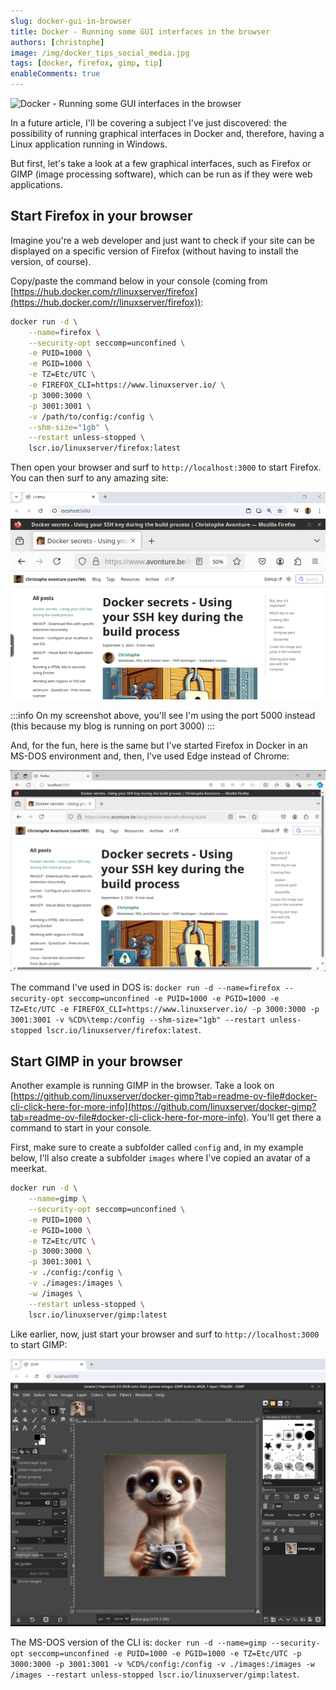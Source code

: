 ```yaml
---
slug: docker-gui-in-browser
title: Docker - Running some GUI interfaces in the browser
authors: [christophe]
image: /img/docker_tips_social_media.jpg
tags: [docker, firefox, gimp, tip]
enableComments: true
---
```

<!-- cspell:ignore seccomp,pgid,puid -->
![Docker - Running some GUI interfaces in the browser](/img/docker_tips_banner.jpg)

In a future article, I'll be covering a subject I've just discovered: the possibility of running graphical interfaces in Docker and, therefore, having a Linux application running in Windows.

But first, let's take a look at a few graphical interfaces, such as Firefox or GIMP (image processing software), which can be run as if they were web applications.

<!-- truncate -->

## Start Firefox in your browser

Imagine you're a web developer and just want to check if your site can be displayed on a specific version of Firefox (without having to install the version, of course).

Copy/paste the command below in your console (coming from [https://hub.docker.com/r/linuxserver/firefox](https://hub.docker.com/r/linuxserver/firefox)):

```bash
docker run -d \
    --name=firefox \
    --security-opt seccomp=unconfined \
    -e PUID=1000 \
    -e PGID=1000 \
    -e TZ=Etc/UTC \
    -e FIREFOX_CLI=https://www.linuxserver.io/ \
    -p 3000:3000 \
    -p 3001:3001 \
    -v /path/to/config:/config \
    --shm-size="1gb" \
    --restart unless-stopped \
    lscr.io/linuxserver/firefox:latest
```

Then open your browser and surf to `http://localhost:3000` to start Firefox. You can then surf to any amazing site:

![Start Firefox inside Docker in Chrome](./images/firefox_in_chrome.png)

:::info On my screenshot above, you'll see I'm using the port 5000 instead (this because my blog is running on port 3000)
:::

And, for the fun, here is the same but I've started Firefox in Docker in an MS-DOS environment and, then, I've used Edge instead of Chrome:

![Start Firefox inside Docker in Edge](./images/firefox_in_edge.png)

The command I've used in DOS is: `docker run -d --name=firefox --security-opt seccomp=unconfined -e PUID=1000 -e PGID=1000 -e TZ=Etc/UTC -e FIREFOX_CLI=https://www.linuxserver.io/ -p 3000:3000 -p 3001:3001 -v %CD%\temp:/config --shm-size="1gb" --restart unless-stopped lscr.io/linuxserver/firefox:latest`.

## Start GIMP in your browser

Another example is running GIMP in the browser. Take a look on [https://github.com/linuxserver/docker-gimp?tab=readme-ov-file#docker-cli-click-here-for-more-info](https://github.com/linuxserver/docker-gimp?tab=readme-ov-file#docker-cli-click-here-for-more-info). You'll get there a command to start in your console.

First, make sure to create a subfolder called `config` and, in my example below, I'll also create a subfolder `images` where I've copied an avatar of a meerkat.

```bash
docker run -d \
    --name=gimp \
    --security-opt seccomp=unconfined \
    -e PUID=1000 \
    -e PGID=1000 \
    -e TZ=Etc/UTC \
    -p 3000:3000 \
    -p 3001:3001 \
    -v ./config:/config \
    -v ./images:/images \
    -w /images \
    --restart unless-stopped \
    lscr.io/linuxserver/gimp:latest
```

Like earlier, now, just start your browser and surf to `http://localhost:3000` to start GIMP:

![Running GIMP in Docker](./images/gimp_in_docker.png)

The MS-DOS version of the CLI is: `docker run -d --name=gimp --security-opt seccomp=unconfined -e PUID=1000 -e PGID=1000 -e TZ=Etc/UTC -p 3000:3000 -p 3001:3001 -v %CD%/config:/config -v ./images:/images -w /images --restart unless-stopped lscr.io/linuxserver/gimp:latest`.

